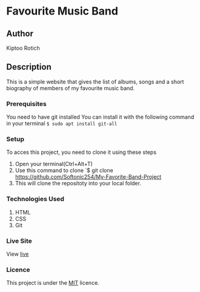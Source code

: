 # Favourite Music Band
## Author
Kiptoo Rotich
## Description
This is a simple website that gives the list of albums, songs and a short biography of members of my favourite music band.
### Prerequisites
You need to have git installed
You can install it with the following command in your terminal
`$ sudo apt install git-all`
### Setup
To acces this project, you need to clone it using these steps
1. Open your terminal(Ctrl+Alt+T)
2. Use this command to clone `$ git clone https://github.com/Softonic254/My-Favorite-Band-Project
3. This will clone the repositoty into your local folder.
### Technologies Used
1. HTML
2. CSS
3. Git
### Live Site
View [live](https://softonic254.github.io/My-Favorite-Band-Project/)
### Licence
This project is under the  [MIT](LICENCE) licence.
